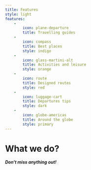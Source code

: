 ```yaml
---
title: Features
style: light
features:
    -
        icon: plane-departure
        title: Travelling guides
    -
        icon: compass
        title: Best places
        style: indigo
    -
        icon: glass-martini-alt
        title: Activities and leisure
        style: orange
    -
        icon: route
        title: Designed routes
        style: red
    -
        icon: luggage-cart
        title: Departures tips  
        style: dark
    -
        icon: globe-americas
        title: Around the globe
        style: primary
---
```


# What we do?

**_Don't miss anything out!_**